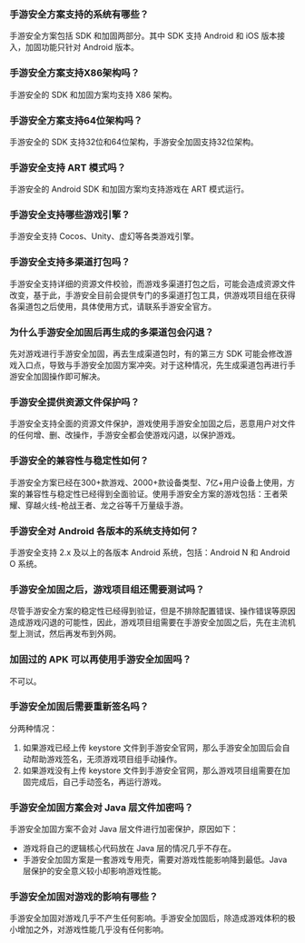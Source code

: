 
###  手游安全方案支持的系统有哪些？
手游安全方案包括 SDK 和加固两部分。其中 SDK 支持 Android 和 iOS 版本接入，加固功能只针对 Android 版本。

###  手游安全方案支持X86架构吗？
手游安全的 SDK 和加固方案均支持 X86 架构。

###  手游安全方案支持64位架构吗？
手游安全的 SDK 支持32位和64位架构，手游安全加固支持32位架构。

###  手游安全支持 ART 模式吗？
手游安全的 Android SDK 和加固方案均支持游戏在 ART 模式运行。

###  手游安全支持哪些游戏引擎？
手游安全支持 Cocos、Unity、虚幻等各类游戏引擎。

###  手游安全支持多渠道打包吗？
手游安全支持详细的资源文件校验，而游戏多渠道打包之后，可能会造成资源文件改变，基于此，手游安全目前会提供专门的多渠道打包工具，供游戏项目组在获得各渠道包之后使用，具体使用方式，请联系手游安全官方。

###  为什么手游安全加固后再生成的多渠道包会闪退？
先对游戏进行手游安全加固，再去生成渠道包时，有的第三方 SDK 可能会修改游戏入口点，导致与手游安全加固方案冲突。对于这种情况，先生成渠道包再进行手游安全加固操作即可解决。

###  手游安全提供资源文件保护吗？
手游安全支持全面的资源文件保护，游戏使用手游安全加固之后，恶意用户对文件的任何增、删、改操作，手游安全都会使游戏闪退，以保护游戏。

###  手游安全的兼容性与稳定性如何？
手游安全方案已经在300+款游戏、2000+款设备类型、7亿+用户设备上使用，方案的兼容性与稳定性已经得到全面验证。使用手游安全方案的游戏包括：王者荣耀、穿越火线-枪战王者、龙之谷等千万量级手游。

###  手游安全对 Android 各版本的系统支持如何？
手游安全支持 2.x 及以上的各版本 Android 系统，包括：Android N 和 Android O 系统。

###  手游安全加固之后，游戏项目组还需要测试吗？
尽管手游安全方案的稳定性已经得到验证，但是不排除配置错误、操作错误等原因造成游戏闪退的可能性，因此，游戏项目组需要在手游安全加固之后，先在主流机型上测试，然后再发布到外网。

### 加固过的 APK 可以再使用手游安全加固吗？
不可以。

###  手游安全加固后需要重新签名吗？
分两种情况：
1. 如果游戏已经上传 keystore 文件到手游安全官网，那么手游安全加固后会自动帮助游戏签名，无须游戏项目组手动操作。
2. 如果游戏没有上传 keystore 文件到手游安全官网，那么游戏项目组需要在加固完成后，自己手动签名，再运行游戏。

###  手游安全加固方案会对 Java 层文件加密吗？
手游安全加固方案不会对 Java 层文件进行加密保护，原因如下：
- 游戏将自己的逻辑核心代码放在 Java 层的情况几乎不存在。
- 手游安全加固方案是一套游戏专用壳，需要对游戏性能影响降到最低。Java 层保护的安全意义较小却影响游戏性能。

###  手游安全加固对游戏的影响有哪些？
手游安全加固对游戏几乎不产生任何影响。手游安全加固后，除造成游戏体积的极小增加之外，对游戏性能几乎没有任何影响。
